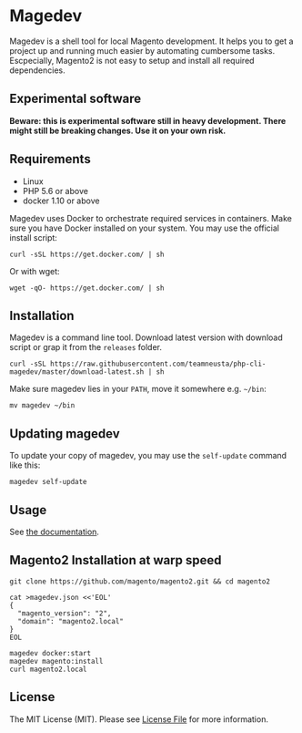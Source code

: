 # Magedev

Magedev is a shell tool for local Magento development. It helps you to get a project up and running much easier by automating cumbersome tasks. Escpecially, Magento2 is not easy to setup and install all required dependencies.

## Experimental software

**Beware: this is experimental software still in heavy development. There might still be breaking changes. Use it on your own risk.**

## Requirements

* Linux
* PHP 5.6 or above
* docker 1.10 or above

Magedev uses Docker to orchestrate required services in containers. Make sure you have Docker installed on your system. You may use the official install script:

    curl -sSL https://get.docker.com/ | sh

Or with wget:

    wget -qO- https://get.docker.com/ | sh

## Installation

Magedev is a command line tool. Download latest version with download script or grap it from the `releases` folder.

    curl -sSL https://raw.githubusercontent.com/teamneusta/php-cli-magedev/master/download-latest.sh | sh

Make sure magedev lies in your `PATH`, move it somewhere e.g. `~/bin`:

    mv magedev ~/bin

## Updating magedev

To update your copy of magedev, you may use the `self-update` command like this:

    magedev self-update

## Usage

See [the documentation](docs/index.md).

## Magento2 Installation at warp speed

    git clone https://github.com/magento/magento2.git && cd magento2

```
cat >magedev.json <<'EOL'
{
  "magento_version": "2",
  "domain": "magento2.local"
}
EOL
```
    magedev docker:start
    magedev magento:install
    curl magento2.local


## License
The MIT License (MIT). Please see [License File](LICENSE) for more information.
